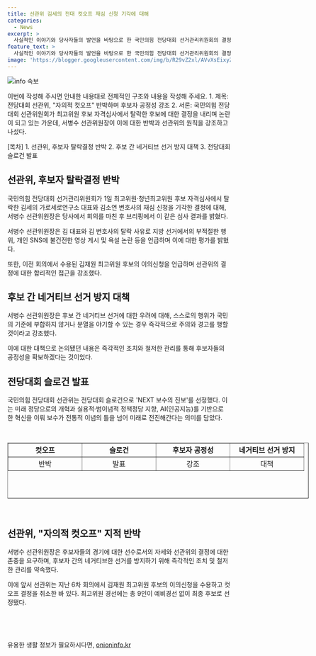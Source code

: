 ```yaml
---
title: 선관위 김세의 전대 컷오프 재심 신청 기각에 대해
categories:
  - News
excerpt: >
  사실적인 이야기와 당사자들의 발언을 바탕으로 한 국민의힘 전당대회 선거관리위원회의 결정과 후보자들 간의 논란을 다룬 기사이다. 선관위의 김세의 가로세로연구소 대표와 김소연 변호사 후보자의 재심 신청 기각과 후보자들 간의 갈등, 후보 간 네거티브 선거에 대한 대응책 등을 다루고 있다. 또한, 전당대회 슬로건으로 NEXT 보수의 진보를 선정한 것과 관련된 내용도 포함되어 있다.
feature_text: >
  사실적인 이야기와 당사자들의 발언을 바탕으로 한 국민의힘 전당대회 선거관리위원회의 결정과 후보자들 간의 논란을 다룬 기사이다. 선관위의 김세의 가로세로연구소 대표와 김소연 변호사 후보자의 재심 신청 기각과 후보자들 간의 갈등, 후보 간 네거티브 선거에 대한 대응책 등을 다루고 있다. 또한, 전당대회 슬로건으로 NEXT 보수의 진보를 선정한 것과 관련된 내용도 포함되어 있다.
image: 'https://blogger.googleusercontent.com/img/b/R29vZ2xl/AVvXsEixyZcFfHzMRdzZMjFBmAUKJYCLCGyLL1o632UiGVXcaFdKo_bkvkuCioo0uUKlGfBVcT3P84aROyZIXSBEx3Aw5nCQ3pTgDom1WDC4m8eifvWiAmWEEVb4x6G_l8C0QH225ldMjyaFvpxGEBGNO37VmDTDMHGhJPq73UglMfDca1-0aw/s1600/blogspot.png'
---
```


<p><img src="https://blogger.googleusercontent.com/img/b/R29vZ2xl/AVvXsEixyZcFfHzMRdzZMjFBmAUKJYCLCGyLL1o632UiGVXcaFdKo_bkvkuCioo0uUKlGfBVcT3P84aROyZIXSBEx3Aw5nCQ3pTgDom1WDC4m8eifvWiAmWEEVb4x6G_l8C0QH225ldMjyaFvpxGEBGNO37VmDTDMHGhJPq73UglMfDca1-0aw/s1600/blogspot.png" alt="info 속보" /></p>

<p>이번에 작성해 주시면 안내한 내용대로 전체적인 구조와 내용을 작성해 주세요.
1. 제목: 전당대회 선관위, "자의적 컷오프" 반박하며 후보자 공정성 강조
2. 서론: 국민의힘 전당대회 선관위원회가 최고위원 후보 자격심사에서 탈락한 후보에 대한 결정을 내리며 논란이 되고 있는 가운데, 서병수 선관위원장이 이에 대한 반박과 선관위의 원칙을 강조하고 나섰다.</p>

<p>[목차]
1. 선관위, 후보자 탈락결정 반박
2. 후보 간 네거티브 선거 방지 대책
3. 전당대회 슬로건 발표</p>

<h2>선관위, 후보자 탈락결정 반박</h2>

<p data-ke-size="size16">국민의힘 전당대회 선거관리위원회가 1일 최고위원·청년최고위원 후보 자격심사에서 탈락한 김세의 가로세로연구소 대표와 김소연 변호사의 재심 신청을 기각한 결정에 대해, 서병수 선관위원장은 당사에서 회의를 마친 후 브리핑에서 이 같은 심사 결과를 밝혔다.</p>

<p data-ke-size="size16">서병수 선관위원장은 김 대표와 김 변호사의 탈락 사유로 지방 선거에서의 부적절한 행위, 개인 SNS에 불건전한 영상 게시 및 욕설 논란 등을 언급하며 이에 대한 평가를 밝혔다.</p>

<p data-ke-size="size16">또한, 이전 회의에서 수용된 김재원 최고위원 후보의 이의신청을 언급하며 선관위의 결정에 대한 합리적인 접근을 강조했다.</p>

<h2>후보 간 네거티브 선거 방지 대책</h2>

<p data-ke-size="size16">서병수 선관위원장은 후보 간 네거티브 선거에 대한 우려에 대해, 스스로의 행위가 국민의 기준에 부합하지 않거나 분열을 야기할 수 있는 경우 즉각적으로 주의와 경고를 행할 것이라고 강조했다.</p>

<p data-ke-size="size16">이에 대한 대책으로 논의됐던 내용은 즉각적인 조치와 철저한 관리를 통해 후보자들의 공정성을 확보하겠다는 것이었다.</p>

<h2>전당대회 슬로건 발표</h2>

<p data-ke-size="size16">국민의힘 전당대회 선관위는 전당대회 슬로건으로 'NEXT 보수의 진보'를 선정했다. 이는 미래 정당으로의 개혁과 실용적·범이념적 정책정당 지향, AI(인공지능)를 기반으로 한 혁신을 이뤄 보수가 전통적 이념의 틀을 넘어 미래로 전진해간다는 의미를 담았다.</p>

<p data-ke-size="size16">&nbsp;</p>

<table style="width: 680px; height: 126px;" border="1">
<tbody>
<tr>
<td style="text-align: center; width: 150px; height: 30px;"><b>컷오프</b></td>
<td style="text-align: center; width: 150px; height: 30px;"><b>슬로건</b></td>
<td style="text-align: center; width: 150px; height: 30px;"><b>후보자 공정성</b></td>
<td style="text-align: center; width: 150px; height: 30px;"><b>네거티브 선거 방지</b></td>
</tr>
<tr>
<td style="text-align: center; width: 150px; height: 30px;">반박</td>
<td style="text-align: center; width: 150px; height: 30px;">발표</td>
<td style="text-align: center; width: 150px; height: 30px;">강조</td>
<td style="text-align: center; width: 150px; height: 30px;">대책</td>
</tr>
</tbody>
</table>

<p data-ke-size="size16">&nbsp;</p>

<h2>선관위, "자의적 컷오프" 지적 반박</h2>

<p data-ke-size="size16">서병수 선관위원장은 후보자들의 경기에 대한 선수로서의 자세와 선관위의 결정에 대한 존중을 요구하며, 후보자 간의 네거티브한 선거를 방지하기 위해 즉각적인 조치 및 철저한 관리를 약속했다.</p>

<p data-ke-size="size16">이에 앞서 선관위는 지난 6차 회의에서 김재원 최고위원 후보의 이의신청을 수용하고 컷오프 결정을 취소한 바 있다. 최고위원 경선에는 총 9인이 예비경선 없이 최종 후보로 선정됐다.</p>

<p data-ke-size="size16">&nbsp;</p>

<p data-ke-size="size16">&nbsp;</p>
유용한 생활 정보가 필요하시다면, <a href="https://onioninfo.kr" rel="dofollow">onioninfo.kr</a>



